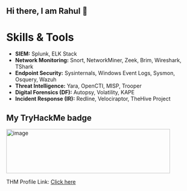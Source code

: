 ## Hi there, I am Rahul 👋

# Skills & Tools

- **SIEM:** Splunk, ELK Stack
- **Network Monitoring:** Snort, NetworkMiner, Zeek, Brim, Wireshark, TShark
- **Endpoint Security:** Sysinternals, Windows Event Logs, Sysmon, Osquery, Wazuh
- **Threat Intelligence:** Yara, OpenCTI, MISP, Trooper
- **Digital Forensics (DF):** Autopsy, Volatility, KAPE
- **Incident Response (IR):** Redline, Velociraptor, TheHive Project

## My TryHackMe badge
<img width="434" height="117" alt="image" src="https://github.com/user-attachments/assets/fb71e00d-922a-4090-9e72-01dd0997d390" />

THM Profile Link: [Click here](https://tryhackme.com/p/RahulCyberDefense)
